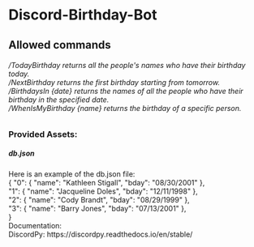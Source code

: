 # Discord-Birthday-Bot
<h2> Allowed commands </h2>
<h6>
/TodayBirthday returns all the people's names who have their birthday today. <br>
/NextBirthday returns the first birthday starting from tomorrow. <br>
/BirthdaysIn {date} returns the names of all the people who have their birthday in the specified date. <br>
/WhenIsMyBirthday {name} returns the birthday of a specific person. <br>
 </h6>

<h3> Provided Assets: </h3>
<h5> db.json </h5>
Here is an example of the db.json file:
  <br>
{
"0": {
"name": "Kathleen Stigall",
"bday": "08/30/2001"
},
  <br>
"1": {
"name": "Jacqueline Doles",
"bday": "12/11/1998"
},
  <br>
"2": {
"name": "Cody Brandt",
"bday": "08/29/1999"
},
  <br>
"3": {
"name": "Barry Jones",
"bday": "07/13/2001"
},
  <br>
}
  <br>
Documentation:
  <br>
DiscordPy: https://discordpy.readthedocs.io/en/stable/
